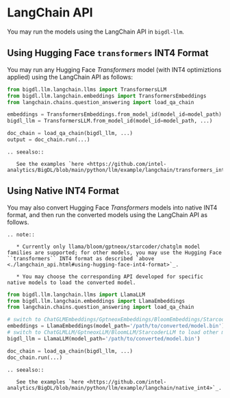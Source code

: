 # LangChain API

You may run the models using the LangChain API in `bigdl-llm`.

## Using Hugging Face `transformers` INT4 Format

You may run any Hugging Face *Transformers* model (with INT4 optimiztions applied) using the LangChain API as follows:

```python
from bigdl.llm.langchain.llms import TransformersLLM
from bigdl.llm.langchain.embeddings import TransformersEmbeddings
from langchain.chains.question_answering import load_qa_chain

embeddings = TransformersEmbeddings.from_model_id(model_id=model_path)
bigdl_llm = TransformersLLM.from_model_id(model_id=model_path, ...)

doc_chain = load_qa_chain(bigdl_llm, ...)
output = doc_chain.run(...)
```

```eval_rst
.. seealso::

   See the examples `here <https://github.com/intel-analytics/BigDL/blob/main/python/llm/example/langchain/transformers_int4>`_.
```

## Using Native INT4 Format

You may also convert Hugging Face *Transformers* models into native INT4 format, and then run the converted models using the LangChain API as follows.

```eval_rst
.. note::

   * Currently only llama/bloom/gptneox/starcoder/chatglm model families are supported; for other models, you may use the Hugging Face ``transformers`` INT4 format as described `above <./langchain_api.html#using-hugging-face-int4-format>`_.

   * You may choose the corresponding API developed for specific native models to load the converted model.
```

```python
from bigdl.llm.langchain.llms import LlamaLLM
from bigdl.llm.langchain.embeddings import LlamaEmbeddings
from langchain.chains.question_answering import load_qa_chain

# switch to ChatGLMEmbeddings/GptneoxEmbeddings/BloomEmbeddings/StarcoderEmbeddings to load other models
embeddings = LlamaEmbeddings(model_path='/path/to/converted/model.bin')
# switch to ChatGLMLLM/GptneoxLLM/BloomLLM/StarcoderLLM to load other models
bigdl_llm = LlamaLLM(model_path='/path/to/converted/model.bin')

doc_chain = load_qa_chain(bigdl_llm, ...)
doc_chain.run(...)
```

```eval_rst
.. seealso::

   See the examples `here <https://github.com/intel-analytics/BigDL/blob/main/python/llm/example/langchain/native_int4>`_.
```
